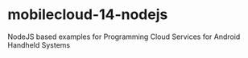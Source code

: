 mobilecloud-14-nodejs
=====================

NodeJS based examples for Programming Cloud Services for Android Handheld Systems
